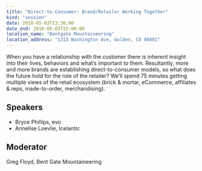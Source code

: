 ```yaml
---
title: "Direct-to-Consumer: Brand/Retailer Working Together"
kind: "session"
date: 2018-05-03T13:30:00
date_end: 2018-05-03T15:00:00
location_name: "Bentgate Mountaineering"
location_address: "1313 Washington Ave, Golden, CO 80401"
---
```


When you have a relationship with the customer there is inherent insight into their lives, behaviors and what’s important to them. Resultantly, more and more brands are establishing direct-to-consumer models, so what does the future hold for the role of the retailer? We’ll spend 75 minutes getting multiple views of the retail ecosystem (brick & mortar, eCommerce, affiliates & reps, made-to-order, merchandising).

## Speakers
- Bryce Phillips, evo
- Annelise Loevlie, Icelantic

## Moderator
Greg Floyd, Bent Gate Mountaineering
